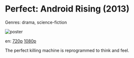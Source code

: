 # Perfect: Android Rising (2013)

Genres: drama, science-fiction

![poster](http://image.tmdb.org/t/p/w500/uPnPoFpjp9mGql84TPCkrdeLqKB.jpg)

en:
  [720p](magnet:?xt=urn:btih:04BBBE10709FE61A3C5501102A3AD82667A42406&tr=udp://glotorrents.pw:6969/announce&tr=udp://tracker.opentrackr.org:1337/announce&tr=udp://torrent.gresille.org:80/announce&tr=udp://tracker.openbittorrent.com:80&tr=udp://tracker.coppersurfer.tk:6969&tr=udp://tracker.leechers-paradise.org:6969&tr=udp://p4p.arenabg.ch:1337&tr=udp://tracker.internetwarriors.net:1337)
  [1080p](magnet:?xt=urn:btih:B48BA48075C57A9BFBB315229CC94EA32BCFBC45&tr=udp://glotorrents.pw:6969/announce&tr=udp://tracker.opentrackr.org:1337/announce&tr=udp://torrent.gresille.org:80/announce&tr=udp://tracker.openbittorrent.com:80&tr=udp://tracker.coppersurfer.tk:6969&tr=udp://tracker.leechers-paradise.org:6969&tr=udp://p4p.arenabg.ch:1337&tr=udp://tracker.internetwarriors.net:1337)
  


The perfect killing machine is reprogrammed to think and feel.